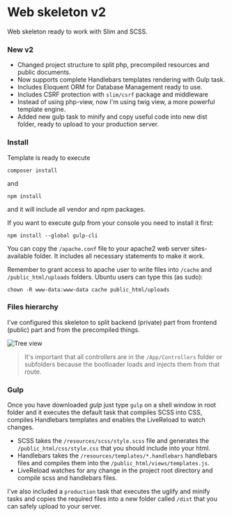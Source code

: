 # Web skeleton v2
Web skeleton ready to work with Slim and SCSS.

### New v2
- Changed project structure to split php, precompiled resources and public documents.
- Now supports complete Handlebars templates rendering with Gulp task.
- Includes Eloquent ORM for Database Management ready to use.
- Includes CSRF protection with ```slim/csrf``` package and middleware
- Instead of using php-view, now I'm using twig view, a more powerful template engine.
- Added new gulp task to minify and copy useful code into new dist folder, ready to upload to your production server.

### Install

Template is ready to execute
```shell
composer install
```

and 
```shell
npm install
```
and it will include all vendor and npm packages.

If you want to execute gulp from your console you need to install it first:

```shell
npm install --global gulp-cli
```

You can copy the ```/apache.conf``` file to your apache2 web server sites-available folder. It includes all necessary statements to make it work.

Remember to grant access to apache user to write files into ```/cache``` and ```/public_html/uploads``` folders.
Ubuntu users can type this (as sudo):

    chown -R www-data:www-data cache public_html/uploads

### Files hierarchy

I've configured this skeleton to split backend (private) part from frontend (public) part and from the precompiled things.

![Tree view](https://imgur.com/download/3Pxtcvq "Tree view")

> It's important that all controllers are in the ```/App/Controllers``` folder or subfolders because the bootloader loads and injects them from that route.

### Gulp
Once you have downloaded *gulp* just type ```gulp``` on a shell window in root folder and it executes the default task that compiles SCSS into CSS, compiles Handlebars templates and enables the LiveReload to watch changes.

- SCSS takes the ```/resources/scss/style.scss``` file and generates the ```/public_html/css/style.css``` that you should include into your html.
- Handlebars takes the ```/resources/templates/*.handlebars``` handlebars files and compiles them into the ```/public_html/views/templates.js```.
- LiveReload watches for any change in the project root directory and compile scss and handlebars files.

I've also included a ```production``` task that executes the uglify and minify tasks and copies the required files into a new folder called ```/dist``` that you can safely upload to your server.